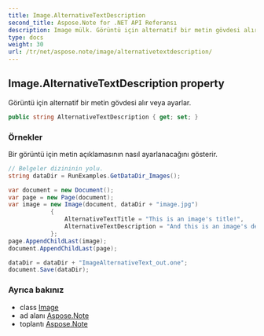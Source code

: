 ```yaml
---
title: Image.AlternativeTextDescription
second_title: Aspose.Note for .NET API Referansı
description: Image mülk. Görüntü için alternatif bir metin gövdesi alır veya ayarlar.
type: docs
weight: 30
url: /tr/net/aspose.note/image/alternativetextdescription/
---
```

## Image.AlternativeTextDescription property

Görüntü için alternatif bir metin gövdesi alır veya ayarlar.

```csharp
public string AlternativeTextDescription { get; set; }
```

### Örnekler

Bir görüntü için metin açıklamasının nasıl ayarlanacağını gösterir.

```csharp
// Belgeler dizininin yolu.
string dataDir = RunExamples.GetDataDir_Images();

var document = new Document();
var page = new Page(document);
var image = new Image(document, dataDir + "image.jpg")
            {
                AlternativeTextTitle = "This is an image's title!",
                AlternativeTextDescription = "And this is an image's description!"
            };
page.AppendChildLast(image);
document.AppendChildLast(page);

dataDir = dataDir + "ImageAlternativeText_out.one";
document.Save(dataDir);
```

### Ayrıca bakınız

* class [Image](../)
* ad alanı [Aspose.Note](../../image/)
* toplantı [Aspose.Note](../../../)


